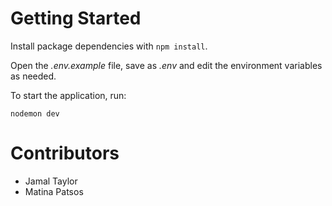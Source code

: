 # Getting Started

Install package dependencies with `npm install`.

Open the _.env.example_ file, save as _.env_ and edit the environment variables as needed.

To start the application, run:

```shell
nodemon dev
```

# Contributors

- Jamal Taylor
- Matina Patsos
